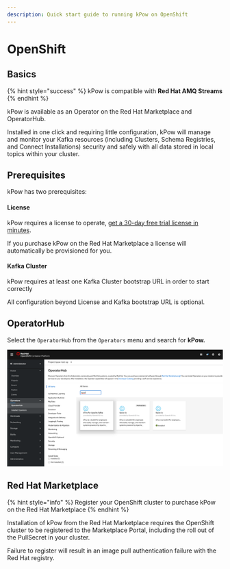 ```yaml
---
description: Quick start guide to running kPow on OpenShift
---
```


# OpenShift

## Basics

{% hint style="success" %}
kPow is compatible with **Red Hat AMQ Streams**
{% endhint %}

kPow is available as an Operator on the Red Hat Marketplace and OperatorHub.

Installed in one click and requiring little configuration, kPow will manage and monitor your Kafka resources \(including Clusters, Schema Registries, and Connect Installations\) security and safely with all data stored in local topics within your cluster.

## Prerequisites

kPow has two prerequisites:

#### License

kPow requires a license to operate, [get a 30-day free trial license in minutes](https://kpow.io/try).

If you purchase kPow on the Red Hat Marketplace a license will automatically be provisioned for you.

#### Kafka Cluster

kPow requires at least one Kafka Cluster bootstrap URL in order to start correctly

All configuration beyond License and Kafka bootstrap URL is optional.

## OperatorHub

Select the `OperatorHub` from the `Operators` menu and search for **kPow.**

![](../.gitbook/assets/screen-shot-2021-03-26-at-9.15.42-pm.png)

## Red Hat Marketplace

{% hint style="info" %}
Register your OpenShift cluster to purchase kPow on the Red Hat Marketplace
{% endhint %}

Installation of kPow from the Red Hat Marketplace requires the OpenShift cluster to be registered to the Marketplace Portal, including the roll out of the PullSecret in your cluster. 

Failure to register will result in an image pull authentication failure with the Red Hat registry.



